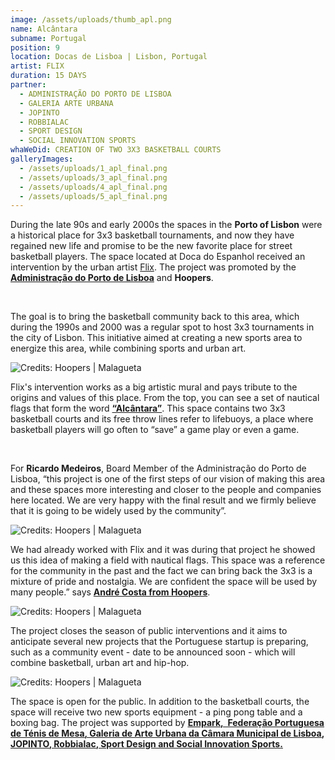 ```yaml
---
image: /assets/uploads/thumb_apl.png
name: Alcântara
subname: Portugal
position: 9
location: Docas de Lisboa | Lisbon, Portugal
artist: FLIX
duration: 15 DAYS
partner:
  - ADMINISTRAÇÃO DO PORTO DE LISBOA
  - GALERIA ARTE URBANA
  - JOPINTO
  - ROBBIALAC
  - SPORT DESIGN
  - SOCIAL INNOVATION SPORTS
whaWeDid: CREATION OF TWO 3X3 BASKETBALL COURTS
galleryImages:
  - /assets/uploads/1_apl_final.png
  - /assets/uploads/3_apl_final.png
  - /assets/uploads/4_apl_final.png
  - /assets/uploads/5_apl_final.png
---
```

During the late 90s and early 2000s the spaces in the <b>Porto of Lisbon</b> were a historical place for 3x3 basketball tournaments, and now they have regained new life and promise to be the new favorite place for street basketball players. The space located at Doca do Espanhol received an intervention by the urban artist [Flix](https://www.instagram.com/flixrobotico/?hl=es). The project was promoted by the <b><u>Administração do Porto de Lisboa</u></b> and <b>Hoopers</b>.

</br>

The goal is to bring the basketball community back to this area, which during the 1990s and 2000 was a regular spot to host 3x3 tournaments in the city of Lisbon. This initiative aimed at creating a new sports area to energize this area, while combining sports and urban art.

![Credits: Hoopers | Malagueta](/assets/uploads/1_apl_makingof.png "Credits: Hoopers | Malagueta")

Flix's intervention works as a big artistic mural and pays tribute to the origins and values of this place. From the top, you can see a set of nautical flags that form the word <b><u>“Alcântara”</u></b>. This space contains two 3x3 basketball courts and its free throw lines refer to lifebuoys, a place where basketball players will go often to “save” a game play or even a game.

</br>

For <b>Ricardo Medeiros</b>, Board Member of the Administração do Porto de Lisboa, “this project is one of the first steps of our vision of making this area and these spaces more interesting and closer to the people and companies here located. We are very happy with the final result and we firmly believe that it is going to be widely used by the community”.

![Credits: Hoopers | Malagueta](/assets/uploads/2_apl_makingof.png "Credits: Hoopers | Malagueta")

We had already worked with Flix and it was during that project he showed us this idea of ​​making a field with nautical flags. This space was a reference for the community in the past and the fact we can bring back the 3x3 is a mixture of pride and nostalgia. We are confident the space will be used by many people.” says <b><u>André Costa from Hoopers</u></b>.

![Credits: Hoopers | Malagueta](/assets/uploads/3_apl_makingof.png "Credits: Hoopers | Malagueta")

The project closes the season of public interventions and it aims to anticipate several new projects that the Portuguese startup is preparing, such as a community event - date to be announced soon - which will combine basketball, urban art and hip-hop.

![Credits: Hoopers | Malagueta](/assets/uploads/4_apl_makingof.png "Credits: Hoopers | Malagueta")

The space is open for the public. In addition to the basketball courts, the space will receive two new sports equipment - a ping pong table and a boxing bag. The project was supported by <b><u>[Empark](https://www.empark.com/pt/pt/),  <b><u>[Federação Portuguesa de Ténis de Mesa](https://fptm.pt/)</u></b>, <b><u>[Galeria de Arte Urbana da Câmara Municipal de Lisboa](http://gau.cm-lisboa.pt/galeria.html)</u></b>, <b><u>[JOPINTO](https://www.facebook.com/tintasjopinto/)</u></b>, <b><u>[Robbialac](https://tintasrobbialac.pt/)</u></b>, <b><u>[Sport Design](http://www.sport-design.pt/)</u></b> and <b><u>[Social Innovation Sports](https://www.socialinnovationsports.org/)</u></b>.